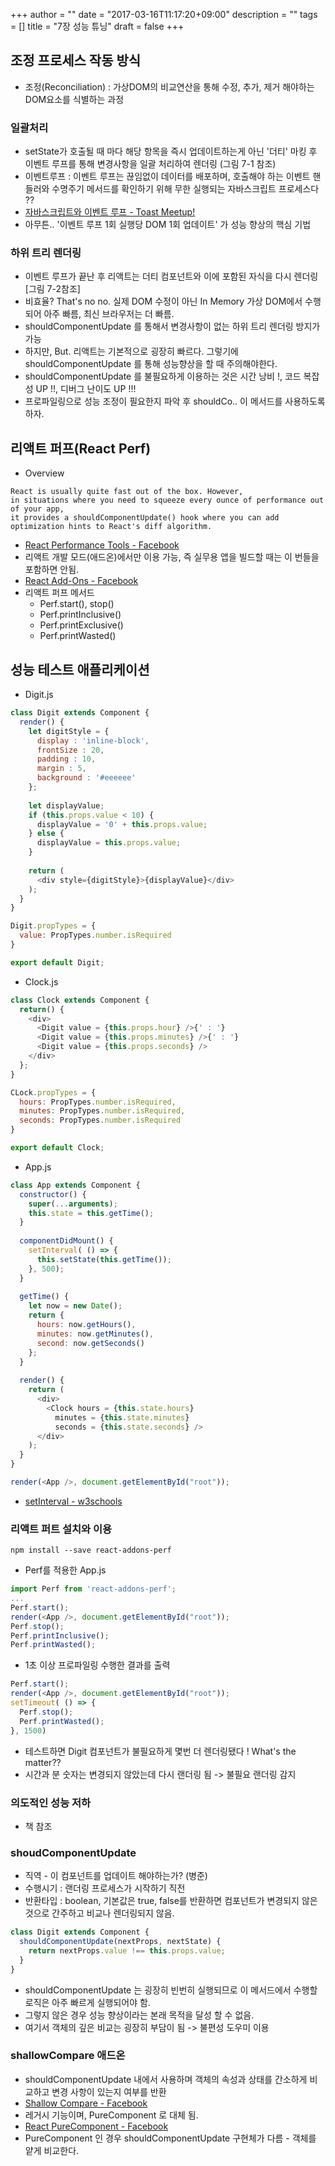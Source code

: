 +++
author = ""
date = "2017-03-16T11:17:20+09:00"
description = ""
tags = []
title = "7장 성능 튜닝"
draft = false
+++

## 조정 프로세스 작동 방식
- 조정(Reconciliation) : 가상DOM의 비교연산을 통해 수정, 추가, 제거 해야하는 DOM요소를 식별하는 과정

### 일괄처리 
- setState가 호출될 때 마다 해당 항목을 즉시 업데이트하는게 아닌 '더티' 마킹 후 이벤트 루프를 통해 변경사항을 일괄 처리하여 렌더링 (그림 7-1 참조)
- 이벤트루프 : 이벤트 루프는 끊임없이 데이터를 배포하며, 호출해야 하는 이벤트 핸들러와 수명주기 메서드를 확인하기 위해 무한 실행되는 자바스크립트 프로세스다 ??
- [자바스크립트와 이벤트 루프 - Toast Meetup!](http://meetup.toast.com/posts/89)
- 아무튼.. '이벤트 루프 1회 실행당 DOM 1회 업데이트' 가 성능 향상의 핵심 기법

### 하위 트리 렌더링
- 이벤트 루프가 끝난 후 리액트는 더티 컴포넌트와 이에 포함된 자식을 다시 렌더링 [그림 7-2참조]
- 비효율? That's no no. 실제 DOM 수정이 아닌 In Memory 가상 DOM에서 수행되어 아주 빠름, 최신 브라우저는 더 빠름.
- shouldComponentUpdate 를 통해서 변경사항이 없는 하위 트리 렌더링 방지가 가능 
- 하지만, But. 리액트는 기본적으로 굉장히 빠르다. 그렇기에 shouldComponentUpdate 를 통해 성능향상을 할 때 주의해야한다.
- shouldComponentUpdate 를 불필요하게 이용하는 것은 시간 낭비 !, 코드 복잡성 UP !!, 디버그 난이도 UP !!! 
- 프로파일링으로 성능 조정이 필요한지 파악 후 shouldCo.. 이 메서드를 사용하도록 하자.

## 리액트 퍼프(React Perf)
- Overview 

```text
React is usually quite fast out of the box. However, 
in situations where you need to squeeze every ounce of performance out of your app, 
it provides a shouldComponentUpdate() hook where you can add optimization hints to React's diff algorithm.
```
- [React Performance Tools - Facebook](https://facebook.github.io/react/docs/perf.html)  
- 리액트 개발 모드(애드온)에서만 이용 가능, 즉 실무용 앱을 빌드할 때는 이 번들을 포함하면 안됨.
- [React Add-Ons - Facebook](https://facebook.github.io/react/docs/addons.html)
- 리액트 퍼프 메서드 
  - Perf.start(), stop()
  - Perf.printInclusive()
  - Perf.printExclusive()
  - Perf.printWasted() 

## 성능 테스트 애플리케이션 
- Digit.js

```react.js
class Digit extends Component {
  render() {
    let digitStyle = {
      display : 'inline-block',
      frontSize : 20,
      padding : 10,
      margin : 5,
      background : '#eeeeee'
    };
    
    let displayValue;
    if (this.props.value < 10) {
      displayValue = '0' + this.props.value;
    } else {
      displayValue = this.props.value;
    }
    
    return (
      <div style={digitStyle}>{displayValue}</div>
    );
  }
}

Digit.propTypes = {
  value: PropTypes.number.isRequired
}

export default Digit;
```

- Clock.js 

```react.js
class Clock extends Component {
  return() {
    <div>
      <Digit value = {this.props.hour} />{' : '}
      <Digit value = {this.props.minutes} />{' : '}
      <Digit value = {this.props.seconds} />
    </div>
  };
}

CLock.propTypes = {
  hours: PropTypes.number.isRequired,
  minutes: PropTypes.number.isRequired,
  seconds: PropTypes.number.isRequired
}

export default Clock;
```

- App.js

```react.js
class App extends Component {
  constructor() {
    super(...arguments);
    this.state = this.getTime();
  }
  
  componentDidMount() {
    setInterval( () => {
      this.setState(this.getTime());
    }, 500);
  }
  
  getTime() {
    let now = new Date();
    return {
      hours: now.getHours(),
      minutes: now.getMinutes(),
      second: now.getSeconds()
    };
  }
  
  render() {
    return (
      <div>
        <Clock hours = {this.state.hours}
          minutes = {this.state.minutes}
          seconds = {this.state.seconds} />
      </div>
    );
  }
}

render(<App />, document.getElementById("root"));
```

- [setInterval - w3schools](https://www.w3schools.com/jsref/met_win_setinterval.asp)

### 리액트 퍼트 설치와 이용 

```linux
npm install --save react-addons-perf
```

- Perf를 적용한 App.js 

```react.js
import Perf from 'react-addons-perf';
...
Perf.start();
render(<App />, document.getElementById("root"));
Perf.stop();
Perf.printInclusive();
Perf.printWasted();
```

- 1초 이상 프로파일링 수행한 결과를 출력 

```react.js
Perf.start();
render(<App />, document.getElementById("root"));
setTimeout( () => {
  Perf.stop();
  Perf.printWasted();
}, 1500)
```

- 테스트하면 Digit 컴포넌트가 불필요하게 몇번 더 렌더링됐다 ! What's the matter??
- 시간과 분 숫자는 변경되지 않았는데 다시 랜더링 됨 -> 불필요 랜더링 감지

### 의도적인 성능 저하 
- 책 참조 

### shoudComponentUpdate 
- 직역 - 이 컴포넌트를 업데이트 해야하는가? (병준)
- 수행시기 : 랜더링 프로세스가 시작하기 직전 
- 반환타입 : boolean, 기본값은 true, false를 반환하면 컴포넌트가 변경되지 않은 것으로 간주하고 비교나 렌더링되지 않음.

```react.js
class Digit extends Component {
  shouldComponentUpdate(nextProps, nextState) {
    return nextProps.value !== this.props.value;
  }
}
```

- shouldComponentUpdate 는 굉장히 빈번히 실행되므로 이 메서드에서 수행할 로직은 아주 빠르게 실행되어야 함.
- 그렇지 않은 경우 성능 향상이라는 본래 목적을 달성 할 수 없음.
- 여기서 객체의 깊은 비교는 굉장히 부담이 됨 -> 불편성 도우미 이용

### shallowCompare 애드온 
- shouldComponentUpdate 내에서 사용하며 객체의 속성과 상태를 간소하게 비교하고 변경 사항이 있는지 여부를 반환 
- [Shallow Compare - Facebook](https://facebook.github.io/react/docs/shallow-compare.html)
- 레거시 기능이며, PureComponent 로 대체 됨.
- [React PureComponent - Facebook](https://facebook.github.io/react/docs/react-api.html#react.purecomponent)
- PureComponent 인 경우 shouldComponentUpdate 구현체가 다름 - 객체를 얕게 비교한다.
